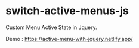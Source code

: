 # switch-active-menus-js
 
 
 Custom Menu Active State in Jquery. 

Demo : https://active-menu-with-jquery.netlify.app/
